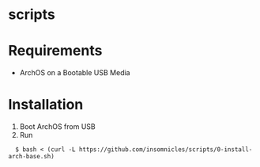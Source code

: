 # scripts


# Requirements

- ArchOS on a Bootable USB Media


# Installation

1. Boot ArchOS from USB
2. Run 

```
  $ bash < (curl -L https://github.com/insomnicles/scripts/0-install-arch-base.sh)
```

